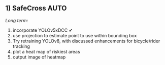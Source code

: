

## **1) SafeCross AUTO**



_Long term:_
1. incorporate YOLOv5xDCC ✔
2. use projection to estimate point to use within bounding box
3. Try retraining YOLOv8, with discussed enhancements for bicycle/rider tracking
4. plot a heat map of riskiest areas
5. output image of heatmap
